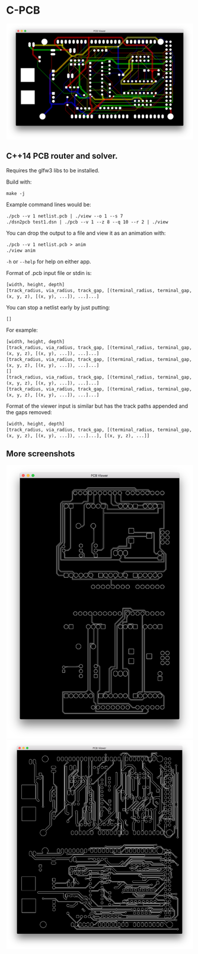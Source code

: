 # C-PCB

![](./test3.png)

## C++14 PCB router and solver.

Requires the glfw3 libs to be installed.

Build with:

```
make -j
```

Example command lines would be:

```
./pcb --v 1 netlist.pcb | ./view --o 1 --s 7
./dsn2pcb test1.dsn | ./pcb --v 1 --z 8 --q 10 --r 2 | ./view
```

You can drop the output to a file and view it as an animation with:

```
./pcb --v 1 netlist.pcb > anim
./view anim
```

`-h` or `--help` for help on either app.

Format of .pcb input file or stdin is:

```
[width, height, depth]
[track_radius, via_radius, track_gap, [(terminal_radius, terminal_gap, (x, y, z), [(x, y), ...]), ...]...]
```

You can stop a netlist early by just putting:

```
[]
```

For example:

```
[width, height, depth]
[track_radius, via_radius, track_gap, [(terminal_radius, terminal_gap, (x, y, z), [(x, y), ...]), ...]...]
[track_radius, via_radius, track_gap, [(terminal_radius, terminal_gap, (x, y, z), [(x, y), ...]), ...]...]
[]
[track_radius, via_radius, track_gap, [(terminal_radius, terminal_gap, (x, y, z), [(x, y), ...]), ...]...]
[track_radius, via_radius, track_gap, [(terminal_radius, terminal_gap, (x, y, z), [(x, y), ...]), ...]...]
```

Format of the viewer input is similar but has the track paths appended and the gaps removed:

```
[width, height, depth]
[track_radius, via_radius, track_gap, [(terminal_radius, terminal_gap, (x, y, z), [(x, y), ...]), ...]...], [(x, y, z), ...]]
```

## More screenshots
![](./test5.png)
![](./test1.png)
